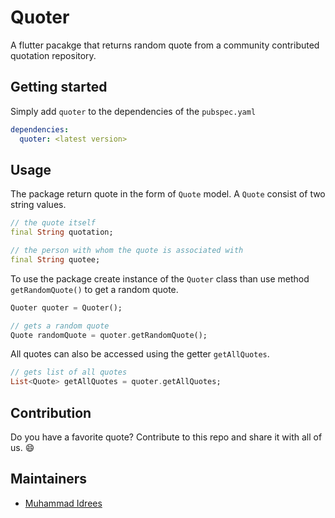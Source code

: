 # Quoter

A flutter pacakge that returns random quote from a community contributed quotation repository.

## Getting started

Simply add `quoter` to the dependencies of the `pubspec.yaml`

```yaml
dependencies:
  quoter: <latest version>
```

## Usage
The package return quote in the form of `Quote` model. A `Quote` consist of two string values.

```dart
// the quote itself
final String quotation;

// the person with whom the quote is associated with
final String quotee;
```

To use the package create instance of the `Quoter` class than use method `getRandomQuote()` to get a random quote.

```dart
Quoter quoter = Quoter();

// gets a random quote
Quote randomQuote = quoter.getRandomQuote();
```

All quotes can also be accessed using the getter `getAllQuotes`.

```dart
// gets list of all quotes
List<Quote> getAllQuotes = quoter.getAllQuotes;
```

## Contribution

Do you have a favorite quote? Contribute to this repo and share it with all of us. :smile:

## Maintainers
- [Muhammad Idrees](https://github.com/muhammadIdrees)
